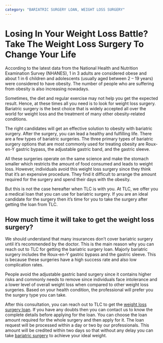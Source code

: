 ```yaml
---
category: "BARIATRIC SURGERY LOAN, WEIGHT LOSS SURGERY"
---
```


# Losing In Your Weight Loss Battle? Take The Weight Loss Surgery To Change Your Life

According to the latest data from the National Health and Nutrition Examination Survey (NHANES), 1 in 3 adults are considered obese and about 1 in 6 children and adolescents (usually aged between 2 – 19 years) were considered to have obesity. The number of people who are suffering from obesity is also increasing nowadays.

Sometimes, the diet and regular exercise may not help you get the expected result. Hence, at these times all you need is to look for weight loss surgery. Bariatric surgery is the best choice that is widely accepted all over the world for weight loss and the treatment of many other obesity-related conditions.

The right candidates will get an effective solution to obesity with bariatric surgery. After the surgery, you can lead a healthy and fulfilling life. There are a few types of bariatric surgeries. The three primary types of bariatric surgery options that are most commonly used for treating obesity are Roux-en-Y gastric bypass, the adjustable gastric band, and the gastric sleeve.

All these surgeries operate on the same science and make the stomach smaller which restricts the amount of food consumed and leads to weight loss. However, individuals avoid this weight loss surgery since they think that it’s an expensive procedure. They find it difficult to arrange the amount required for the surgery and spend their days with the obesity.

But this is not the case hereafter when TLC is with you. At TLC, we offer you a medical loan that you can use for bariatric surgery. If you are an ideal candidate for the surgery then it’s time for you to take the surgery after getting the loan from TLC.

## How much time it will take to get the weight loss surgery?

We should understand that many insurances don’t cover bariatric surgery until it’s recommended by the doctor. This is the main reason why you can reach out to TLC for getting the bariatric surgery loan. Majorly bariatric surgery includes the Roux-en-Y gastric bypass and the gastric sleeve. This is because these surgeries have a high success rate and also low complication rates.

People avoid the adjustable gastric band surgery since it contains higher risks and commonly needs to remove since individuals face intolerance and a lower level of overall weight loss when compared to other weight loss surgeries. Based on your health condition, the professional will prefer you the surgery type you can take.

After this consultation, you can reach out to TLC to get the [weight loss surgery loan](https://tlc.com.au/weight-loss-surgery-harmonal-changes/). If you have any doubts then you can contact us to know the complete details before applying for the loan. You can choose the loan amount required for the whole surgery and then apply for it. The loan request will be processed within a day or two by our professionals. This amount will be credited within two days so that without any delay you can take [bariatric surgery](https://medical.tlc.com.au/bariatric-surgery/) to achieve your ideal weight.
